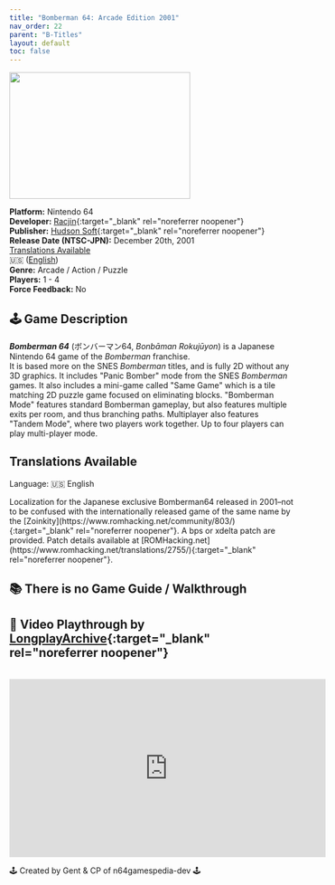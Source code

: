 ```yaml
---
title: "Bomberman 64: Arcade Edition 2001"
nav_order: 22
parent: "B-Titles"
layout: default
toc: false
---
```


<b>
<img src="https://images.launchbox-app.com/3beabffd-e2c7-4c41-b9a6-cb8a9b491f9c.png" alt="" style="object-fit:cover;width:320px;height:224px"/>
</b>

**Platform:** Nintendo 64  
**Developer:** [Racjin](https://en.wikipedia.org/wiki/Racjin){:target="_blank" rel="noreferrer noopener"}  
**Publisher:** [Hudson Soft](https://en.wikipedia.org/wiki/Hudson_Soft){:target="_blank" rel="noreferrer noopener"}  
**Release Date (NTSC-JPN):** December 20th, 2001  
[Translations Available](#Translations-Available)  
🇺🇸 ([English](#Language-English))  
**Genre:** Arcade / Action / Puzzle  
**Players:** 1 - 4  
**Force Feedback:** No  

## 🕹️ Game Description
<em><strong>Bomberman 64</strong></em> (ボンバーマン64, <em>Bonbāman Rokujūyon</em>) is a Japanese Nintendo 64 game of the <em>Bomberman</em> franchise.  
It is based more on the SNES <em>Bomberman</em> titles, and is fully 2D without any 3D graphics. It includes "Panic Bomber" mode from the SNES <em>Bomberman</em> games. It also includes a mini-game called "Same Game" which is a tile matching 2D puzzle game focused on eliminating blocks. "Bomberman Mode" features standard Bomberman gameplay, but also features multiple exits per room, and thus branching paths. Multiplayer also features "Tandem Mode", where two players work together. Up to four players can play multi-player mode.

## <span id="Translations-Available">Translations Available</span>
<p id="Language-English">Language: 🇺🇸 English</p>  
Localization for the Japanese exclusive Bomberman64 released in 2001–not to be confused with the internationally released game of the same name by the [Zoinkity](https://www.romhacking.net/community/803/){:target="_blank" rel="noreferrer noopener"}. A bps or xdelta patch are provided. Patch details available at [ROMHacking.net](https://www.romhacking.net/translations/2755/){:target="_blank" rel="noreferrer noopener"}.

## 📚 There is no Game Guide / Walkthrough

## 🎥 Video Playthrough by [LongplayArchive](https://www.youtube.com/channel/UCM8XzXipyTsylZ_WsGKmdKQ){:target="_blank" rel="noreferrer noopener"}  
<br />
<iframe width="560" height="315" src="https://www.youtube.com/embed/NyDEvcGdtKk" title="YouTube video player" frameborder="0" allowfullscreen></iframe>

🕹️ Created by Gent & CP of n64gamespedia-dev 🕹️

<!-- Vault Format: n64gamespedia-dev -->
<!-- Protocol Source: _vault-specs/format-protocol.md -->
